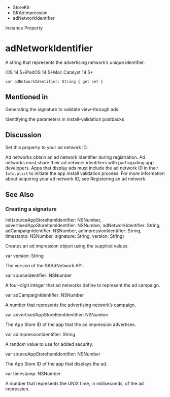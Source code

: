 

- StoreKit
- SKAdImpression
-  adNetworkIdentifier 

Instance Property

# adNetworkIdentifier

A string that represents the advertising network’s unique identifier.

iOS 14.5+iPadOS 14.5+Mac Catalyst 14.5+

``` source
var adNetworkIdentifier: String { get set }
```

## Mentioned in 

Generating the signature to validate view-through ads

Identifying the parameters in install-validation postbacks

## Discussion

Set this property to your ad network ID.

Ad networks obtain an ad network identifier during registration. Ad networks must share their ad network identifiers with participating app developers. Apps that display ads must include the ad network ID in their `Info.plist` to initiate the app install validation process. For more information about acquiring your ad network ID, see Registering an ad network.

## See Also

### Creating a signature

init(sourceAppStoreItemIdentifier: NSNumber, advertisedAppStoreItemIdentifier: NSNumber, adNetworkIdentifier: String, adCampaignIdentifier: NSNumber, adImpressionIdentifier: String, timestamp: NSNumber, signature: String, version: String)

Creates an ad impression object using the supplied values.

var version: String

The version of the SKAdNetwork API.

var sourceIdentifier: NSNumber

A four-digit integer that ad networks define to represent the ad campaign.

var adCampaignIdentifier: NSNumber

A number that represents the advertising network’s campaign.

var advertisedAppStoreItemIdentifier: NSNumber

The App Store ID of the app that the ad impression advertises.

var adImpressionIdentifier: String

A random value to use for added security.

var sourceAppStoreItemIdentifier: NSNumber

The App Store ID of the app that displays the ad.

var timestamp: NSNumber

A number that represents the UNIX time, in milliseconds, of the ad impression.

